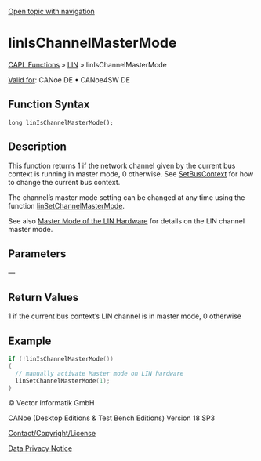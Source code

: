 [Open topic with navigation](../../../../../CANoeDEFamily.htm#Topics/CAPLFunctions/LIN/Functions/CAPLfunctionLINIsChannelMasterMode.md)

# linIsChannelMasterMode

[CAPL Functions](../../CAPLfunctions.md) » [LIN](../CAPLfunctionsLINOverview.md) » linIsChannelMasterMode

[Valid for](../../../Shared/FeatureAvailability.md): CANoe DE • CANoe4SW DE

## Function Syntax

```
long linIsChannelMasterMode();
```

## Description

This function returns 1 if the network channel given by the current bus context is running in master mode, 0 otherwise. See [SetBusContext](../../Other/Functions/CAPLfunctionSetBusContext.md) for how to change the current bus context.

The channel’s master mode setting can be changed at any time using the function [linSetChannelMasterMode](CAPLfunctionLINSetChannelMasterMode.md).

See also [Master Mode of the LIN Hardware](../../../CANoeCANalyzer/LIN/HowTos/LINHardwareMasterMode.md) for details on the LIN channel master mode.

## Parameters

—

## Return Values

1 if the current bus context’s LIN channel is in master mode, 0 otherwise

## Example

```c
if (!linIsChannelMasterMode())
{
  // manually activate Master mode on LIN hardware
  linSetChannelMasterMode(1);
}
```

© Vector Informatik GmbH

CANoe (Desktop Editions & Test Bench Editions) Version 18 SP3

[Contact/Copyright/License](../../../Shared/ContactCopyrightLicense.md)

[Data Privacy Notice](https://www.vector.com/int/en/company/get-info/privacy-policy/)
